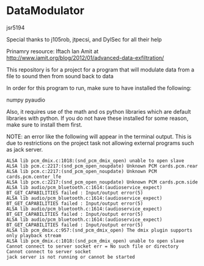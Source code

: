 DataModulator
=============

jsr5194

Special thanks to j105rob, jtpecsi, and DylSec for all their help

Prinamry resource: Iftach Ian Amit at http://www.iamit.org/blog/2012/01/advanced-data-exfiltration/


This repository is for a project for a program that will modulate data from a 
file to sound then from sound back to data

In order for this program to run, make sure to have installed the following:

numpy
pyaudio

Also, it requires use of the math and os python libraries which are default
libraries with python. If you do not have these installed for some reason,
make sure to install them first.

NOTE:
an error like the following will appear in the terminal output. This is due
to restrictions on the project task not allowing external programs such as 
jack server.

	ALSA lib pcm_dmix.c:1018:(snd_pcm_dmix_open) unable to open slave
	ALSA lib pcm.c:2217:(snd_pcm_open_noupdate) Unknown PCM cards.pcm.rear
	ALSA lib pcm.c:2217:(snd_pcm_open_noupdate) Unknown PCM cards.pcm.center_lfe
	ALSA lib pcm.c:2217:(snd_pcm_open_noupdate) Unknown PCM cards.pcm.side
	ALSA lib audio/pcm_bluetooth.c:1614:(audioservice_expect) BT_GET_CAPABILITIES failed : Input/output error(5)
	ALSA lib audio/pcm_bluetooth.c:1614:(audioservice_expect) BT_GET_CAPABILITIES failed : Input/output error(5)
	ALSA lib audio/pcm_bluetooth.c:1614:(audioservice_expect) BT_GET_CAPABILITIES failed : Input/output error(5)
	ALSA lib audio/pcm_bluetooth.c:1614:(audioservice_expect) BT_GET_CAPABILITIES failed : Input/output error(5)
	ALSA lib pcm_dmix.c:957:(snd_pcm_dmix_open) The dmix plugin supports only playback stream
	ALSA lib pcm_dmix.c:1018:(snd_pcm_dmix_open) unable to open slave
	Cannot connect to server socket err = No such file or directory
	Cannot connect to server socket
	jack server is not running or cannot be started



